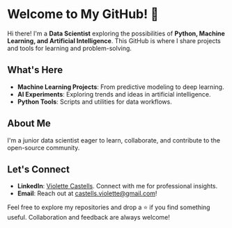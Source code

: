 # Welcome to My GitHub! 👋

Hi there! I'm a **Data Scientist** exploring the possibilities of **Python, Machine Learning, and Artificial Intelligence**. This GitHub is where I share projects and tools for learning and problem-solving.

## What's Here

- **Machine Learning Projects**: From predictive modeling to deep learning.
- **AI Experiments**: Exploring trends and ideas in artificial intelligence.
- **Python Tools**: Scripts and utilities for data workflows.

## About Me

I'm a junior data scientist eager to learn, collaborate, and contribute to the open-source community.

## Let's Connect

- **LinkedIn**: [Violette Castells](https://www.linkedin.com/in/violette-castells/). Connect with me for professional insights.
- **Email**: Reach out at castells.violette@gmail.com!

Feel free to explore my repositories and drop a ⭐️ if you find something useful. Collaboration and feedback are always welcome!

